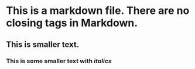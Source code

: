 # This is a markdown file. There are no closing tags in Markdown.

## This is smaller text.
### This is some smaller text with _italics_
